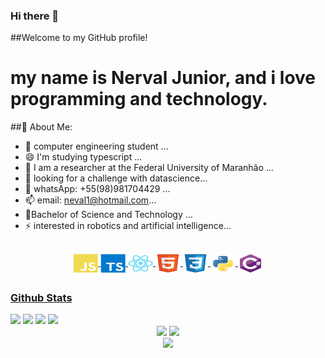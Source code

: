 ### Hi there 👋
##Welcome to my GitHub profile!
# my name is Nerval Junior, and i love programming and technology.

##🥇 About Me:
- 🔭 computer engineering student ...
- 😄 I'm studying typescript ...
- 💼 I am a researcher at the Federal University of Maranhão ...
- 🤔 looking for a challenge with datascience...
- 💬 whatsApp: +55(98)981704429  ...
- 📫 email: neval1@hotmail.com...
- 💫Bachelor of Science and Technology ...
- ⚡ interested in robotics and artificial intelligence...

<div align="center">
  <a href="https://github.com/nervaljunior">
 

</div>
<div style="display: inline_block" align="center"><br>
  <img align="center" alt="JUNIOR-Js" height="30" width="40" src="https://raw.githubusercontent.com/devicons/devicon/master/icons/javascript/javascript-plain.svg">
  <img align="center" alt="JUNIOR-Ts" height="30" width="40" src="https://raw.githubusercontent.com/devicons/devicon/master/icons/typescript/typescript-plain.svg">
  <img align="center" alt="JUNIOR-React" height="30" width="40" src="https://raw.githubusercontent.com/devicons/devicon/master/icons/react/react-original.svg">
  <img align="center" alt="JUNIOR-HTML" height="30" width="40" src="https://raw.githubusercontent.com/devicons/devicon/master/icons/html5/html5-original.svg">
  <img align="center" alt="JUNIOR-CSS" height="30" width="40" src="https://raw.githubusercontent.com/devicons/devicon/master/icons/css3/css3-original.svg">
  <img align="center" alt="JUNIOR-Python" height="30" width="40" src="https://raw.githubusercontent.com/devicons/devicon/master/icons/python/python-original.svg">
  <img align="center" alt="JUNIOR-Csharp" height="30" width="40" src="https://raw.githubusercontent.com/devicons/devicon/master/icons/csharp/csharp-original.svg">

</div>
  
  ##
### Github Stats 
<div> 
  <a href="https://instagram.com/nervalzin_d" target="_blank"><img src="https://img.shields.io/badge/-Instagram-%23E4405F?style=for-the-badge&logo=instagram&logoColor=white" target="_blank"></a>
  <a href = "mailto:nerval.junior@discente.ufma.br"><img src="https://img.shields.io/badge/-Gmail-%23333?style=for-the-badge&logo=gmail&logoColor=white" target="_blank"></a>
  <a href = "mailto:nervalzin@gmail.com"><img src="https://img.shields.io/badge/-Gmail-%23333?style=for-the-badge&logo=gmail&logoColor=white" target="_blank"></a>
  <a href="http://www.linkedin.com/in/nerval-junior-897b88183" target="_blank"><img src="https://img.shields.io/badge/-LinkedIn-%230077B5?style=for-the-badge&logo=linkedin&logoColor=white" target="_blank"></a> 
</div>

  
  



<div align="center">
  <img height="150em" src="https://github-readme-stats.vercel.app/api?username=nervaljunior&show_icons=true&theme=dark&include_all_commits=true&count_private=true" />
  <img height="150em" src="https://github-readme-streak-stats.herokuapp.com/?user=nervaljunior&theme=dark&hide_border=false" /><br/>
  <img height="240em" src="https://github-readme-stats.vercel.app/api/top-langs/?username=nervaljunior&layout=compact&langs_count=7&theme=dark" />
</div>

##

